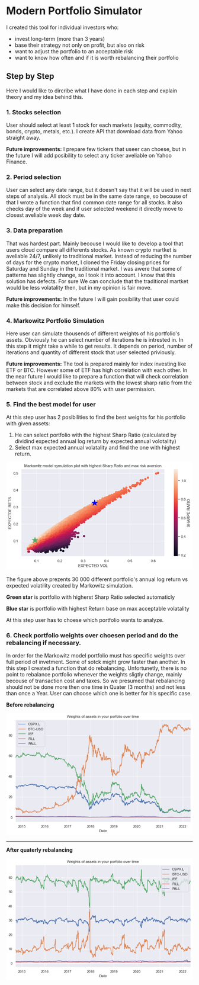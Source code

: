 # Modern Portfolio Simulator

I created this tool for individual investors who:
- invest long-term (more than 3 years)
- base their strategy not only on profit, but also on risk
- want to adjust the portfolio to an acceptable risk
- want to know how often and if it is worth rebalancing their portfolio

## Step by Step
Here I would like to dircribe what I have done in each step and explain theory and my idea behind this.

### 1. Stocks selection
 
User should select at least 1 stock for each markets (equity, commodity, bonds, crypto, metals, etc.). I create API that download data from Yahoo straight away.

**Future improvements:** I prepare few tickers that useer can choese, but in the future I will add posibility to select any ticker aveliable on Yahoo Finance. 
 
### 2. Period selection

User can select any date range, but it doesn't say that it will be used in next steps of analysis. All stock must be in the same date range, so becouse of that I wrote a function that find common date range for all stocks. It also checks day of the week and if user selected weekend it directly move to closest aveliable week day date.

### 3. Data preparation

That was hardest part. Mainly becouse I would like to develop a tool that users cloud compare all differents stocks. As known crypto martket is aveliable 24/7, unlikely to traditional market. Instead of reducing the number of days for the crypto market, I cloned the Friday closing prices for Saturday and Sunday in the traditional market. I was awere that some of patterns has slightly change, so I took it into account. I know that this solution has defects. For sure We can conclude that the traditional martket would be less volatality then, but in my opinion is fair move. 

**Future improvements:** In the future I will gain posibility that user could make this decision for himself. 

### 4. Markowitz Portfolio Simulation

Here user can simulate thousends of different weights of his portfolio's assets. Obviously he can select number of iterations he is intrested in. In this step it might take a while to get results. It depends on period, number of iterations and quantity of different stock that user selected priviously. 

**Future improvements:** The tool is prepared mainly for index investing like ETF or BTC. However some of ETF has high correlation with each other. In the near future I would like to prepare a function that will check correlation between stock and exclude the markets with the lowest sharp ratio from the markets that are correlated above 80% with user permission.

### 5. Find the best model for user

At this step user has 2 posibilities to find the best weights for his portfolio with given assets:

1. He can select portfolio with the highest Sharp Ratio (calculated by dividind expected annual log return by expected annual volotality)
2. Select max expected annual volatality and find the one with highest return. 

![](https://github.com/maciej-mlynski/ModerPortfolioSimulator/blob/main/Img/MarkowitzModelSimulation.png?raw=true)

The figure above prezents 30 000 different portfolio's annual log return vs expected volatility created by Markowitz simulation. 

**Green star** is portfolio with higherst Sharp Ratio selected automaticly

**Blue star** is portfolio with highest Return base on max acceptable volatality

At this step user has to choese which portfolio wants to analyze. 

### 6. Check portfolio weights over choesen period and do the rebalancing if necessary.

In order for the Markowitz model portfolio must has specific weights over full period of invetment. Some of sotck might grow faster than another. In this step I created a function that do rebalancing. Unfortunetly, there is no point to rebalance portfolio whenever the weights sligtly change, mainly becouse of transaction cost and taxes. So we presumed that rebalancing should not be done more then one time in Quater (3 months) and not less than once a Year. User can choose which one is better for his specific case. 

**Before rebalancing**

![](https://github.com/maciej-mlynski/ModerPortfolioSimulator/blob/main/Img/WeightsUnbalanced.png?raw=true)

--------------------------------------------------------------------------------------------------------------

**After quaterly rebalancing**

![](https://github.com/maciej-mlynski/ModerPortfolioSimulator/blob/main/Img/WeightsAfterRebalanceing.png?raw=true)














